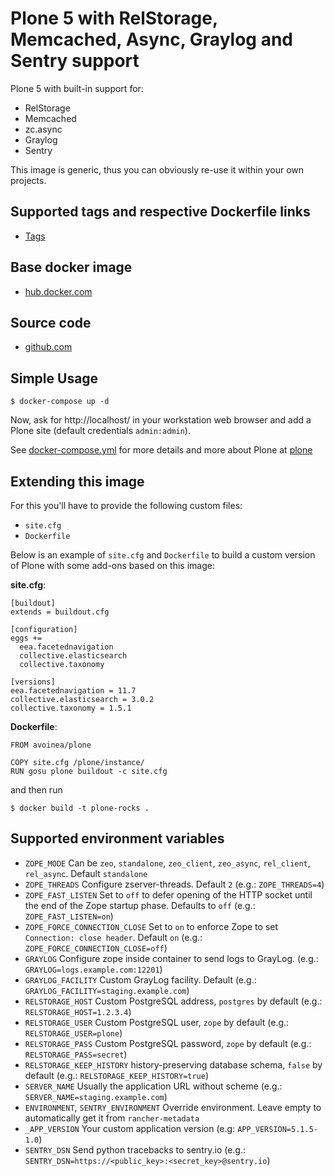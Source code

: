 # Plone 5 with RelStorage, Memcached, Async, Graylog and Sentry support

Plone 5 with built-in support for:
* RelStorage
* Memcached
* zc.async
* Graylog
* Sentry

This image is generic, thus you can obviously re-use it within your own projects.

## Supported tags and respective Dockerfile links

  - [Tags](https://hub.docker.com/r/avoinea/plone/tags/)

## Base docker image

 - [hub.docker.com](https://hub.docker.com/r/avoinea/plone/)

## Source code

  - [github.com](http://github.com/avoinea/avoinea.docker.plone)

## Simple Usage

    $ docker-compose up -d

Now, ask for http://localhost/ in your workstation web browser and add a Plone site (default credentials `admin:admin`).

See [docker-compose.yml](http://github.com/avoinea/avoinea.docker.plone) for more details and more about Plone at [plone](https://hub.docker.com/_/plone)

## Extending this image

For this you'll have to provide the following custom files:

* `site.cfg`
* `Dockerfile`

Below is an example of `site.cfg` and `Dockerfile` to build a custom version of Plone with some add-ons based on this image:

**site.cfg**:

    [buildout]
    extends = buildout.cfg

    [configuration]
    eggs +=
      eea.facetednavigation
      collective.elasticsearch
      collective.taxonomy

    [versions]
    eea.facetednavigation = 11.7
    collective.elasticsearch = 3.0.2
    collective.taxonomy = 1.5.1


**Dockerfile**:

    FROM avoinea/plone

    COPY site.cfg /plone/instance/
    RUN gosu plone buildout -c site.cfg

and then run

    $ docker build -t plone-rocks .


## Supported environment variables

* `ZOPE_MODE` Can be `zeo`, `standalone`, `zeo_client`, `zeo_async`,  `rel_client`, `rel_async`. Default `standalone`
* `ZOPE_THREADS` Configure zserver-threads. Default `2` (e.g.: `ZOPE_THREADS=4`)
* `ZOPE_FAST_LISTEN` Set to `off` to defer opening of the HTTP socket until the end of the Zope startup phase. Defaults to `off` (e.g.: `ZOPE_FAST_LISTEN=on`)
* `ZOPE_FORCE_CONNECTION_CLOSE` Set to `on` to enforce Zope to set `Connection: close header`. Default `on` (e.g.: `ZOPE_FORCE_CONNECTION_CLOSE=off`)
* `GRAYLOG` Configure zope inside container to send logs to GrayLog. (e.g.: `GRAYLOG=logs.example.com:12201`)
* `GRAYLOG_FACILITY` Custom GrayLog facility. Default (e.g.: `GRAYLOG_FACILITY=staging.example.com`)
* `RELSTORAGE_HOST` Custom PostgreSQL address, `postgres` by default (e.g.: `RELSTORAGE_HOST=1.2.3.4`)
* `RELSTORAGE_USER` Custom PostgreSQL user, `zope` by default (e.g.: `RELSTORAGE_USER=plone`)
* `RELSTORAGE_PASS` Custom PostgreSQL password, `zope` by default (e.g.: `RELSTORAGE_PASS=secret`)
* `RELSTORAGE_KEEP_HISTORY` history-preserving database schema, `false` by default (e.g.: `RELSTORAGE_KEEP_HISTORY=true`)
* `SERVER_NAME` Usually the application URL without scheme (e.g.: `SERVER_NAME=staging.example.com`)
* `ENVIRONMENT`, `SENTRY_ENVIRONMENT` Override environment. Leave empty to automatically get it from `rancher-metadata`
* `_APP_VERSION` Your custom application version (e.g: `APP_VERSION=5.1.5-1.0`)
* `SENTRY_DSN` Send python tracebacks to sentry.io (e.g.: `SENTRY_DSN=https://<public_key>:<secret_key>@sentry.io`)
